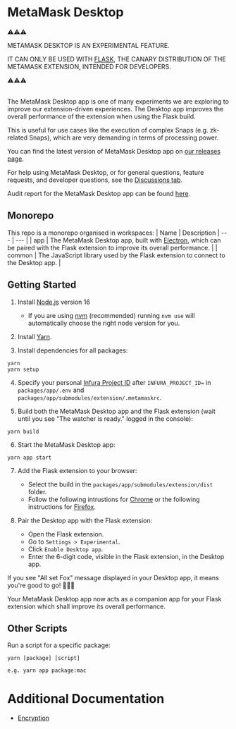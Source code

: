 # MetaMask Desktop

⚠️⚠️⚠️

METAMASK DESKTOP IS AN EXPERIMENTAL FEATURE.

IT CAN ONLY BE USED WITH [FLASK](https://metamask.io/flask/), THE CANARY DISTRIBUTION OF THE METAMASK EXTENSION, INTENDED FOR DEVELOPERS.

⚠️⚠️⚠️
<br><br>

The MetaMask Desktop app is one of many experiments we are exploring to improve our extension-driven experiences. The Desktop app improves the overall performance of the extension when using the Flask build.

This is useful for use cases like the execution of complex Snaps (e.g. zk-related Snaps), which are very demanding in terms of processing power.

You can find the latest version of MetaMask Desktop app on [our releases page](https://github.com/MetaMask/metamask-desktop/releases).

For help using MetaMask Desktop, or for general questions, feature requests, and developer questions, see the [Discussions tab](https://github.com/MetaMask/metamask-desktop/discussions).

Audit report for the MetaMask Desktop app can be found [here](https://consensys.net/diligence/audits/private/nz2e05ylhrkhzd/).


## Monorepo

This repo is a monorepo organised in workspaces:
| Name | Description
| --- | --- |
| app | The MetaMask Desktop app, built with [Electron](https://www.electronjs.org/docs/latest), which can be paired with the Flask extension to improve its overall performance. |
| common | The JavaScript library used by the Flask extension to connect to the Desktop app. |

## Getting Started

1. Install [Node.js](https://nodejs.org) version 16
   - If you are using [nvm](https://github.com/nvm-sh/nvm#installing-and-updating) (recommended) running `nvm use` will automatically choose the right node version for you.

2. Install [Yarn](https://yarnpkg.com/en/docs/install).

3. Install dependencies for all packages:
```
yarn
yarn setup
```

4. Specify your personal [Infura Project ID](https://infura.io/docs) after `INFURA_PROJECT_ID=` in `packages/app/.env` and `packages/app/submodules/extension/.metamaskrc`.

5. Build both the MetaMask Desktop app and the Flask extension (wait until you see "The watcher is ready." logged in the console):
```
yarn build
```

6. Start the MetaMask Desktop app:
```
yarn app start
```

7. Add the Flask extension to your browser:
   - Select the build in the `packages/app/submodules/extension/dist` folder.
   - Follow the following intrustions for [Chrome](https://github.com/MetaMask/metamask-extension/blob/develop/docs/add-to-chrome.md) or the following instructions for [Firefox](https://github.com/MetaMask/metamask-extension/blob/develop/docs/add-to-firefox.md).

8. Pair the Desktop app with the Flask extension:
   - Open the Flask extension.
   - Go to `Settings > Experimental`.
   - Click `Enable Desktop app`.
   - Enter the 6-digit code, visible in the Flask extension, in the Desktop app.

If you see "All set Fox" message displayed in your Desktop app, it means you're good to go! 🚀🚀🚀

Your MetaMask Desktop app now acts as a companion app for your Flask extension which shall improve its overall performance.

## Other Scripts

Run a script for a specific package:
```
yarn [package] [script]

e.g. yarn app package:mac
```

# Additional Documentation

- [Encryption](docs/encryption.md)

